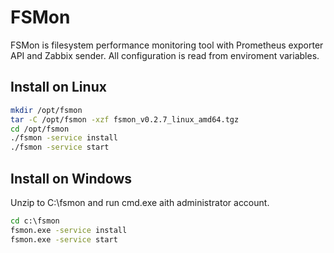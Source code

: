 # FSMon

FSMon is filesystem performance monitoring tool with Prometheus exporter API and Zabbix sender. All configuration
is read from enviroment variables.

## Install on Linux

```bash
mkdir /opt/fsmon
tar -C /opt/fsmon -xzf fsmon_v0.2.7_linux_amd64.tgz
cd /opt/fsmon
./fsmon -service install
./fsmon -service start
```

## Install on Windows

Unzip to C:\fsmon and run cmd.exe aith administrator account.

```cmd
cd c:\fsmon
fsmon.exe -service install
fsmon.exe -service start
```
